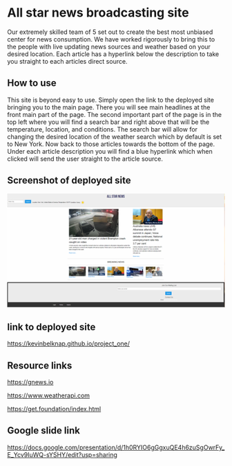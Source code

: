 # All star news broadcasting site

Our extremely skilled team of 5 set out to create the best most unbiased center for news consumption.
We have worked rigorously to bring this to the people with live updating news sources and weather based on your desired location.
Each article has a hyperlink below the description to take you straight to each articles direct source.

## How to use

This site is beyond easy to use. Simply open the link to the deployed site bringing you to the main page. There you will see main headlines at the front main part of the page. The second important part of the page is in the top left where you will find a search bar and right above that will be the temperature, location, and conditions. The search bar will allow for changing the desired location of the weather search which by default is set to New York. Now back to those articles towards the bottom of the page. Under each article description you will find a blue hyperlink which when clicked will send the user straight to the article source.

## Screenshot of deployed site

![This is a screenshot of the site after being fully optimized and set up atfer one week of building of and bug testing](/assets/Pictures/FinishedNewsSC.png)

## link to deployed site

https://kevinbelknap.github.io/project_one/

## Resource links

https://gnews.io

https://www.weatherapi.com

https://get.foundation/index.html

## Google slide link 

https://docs.google.com/presentation/d/1h0RYIO6gGgxuQE4h6zuSgOwrFy_E_Ycv9IuWQ-sYSHY/edit?usp=sharing
